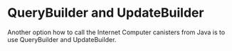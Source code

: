 # QueryBuilder and UpdateBuilder

Another option how to call the Internet Computer canisters from Java is to use QueryBuilder and UpdateBuilder.

